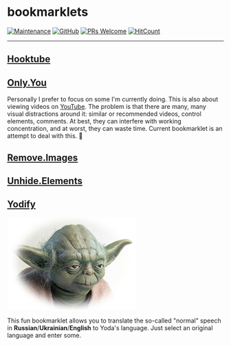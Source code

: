 # bookmarklets

[![Maintenance](https://img.shields.io/maintenance/yes/2021.svg?style=flat-square)]()
[![GitHub](https://img.shields.io/github/license/mashape/apistatus.svg?style=flat-square)](license.md)
[![PRs Welcome](https://img.shields.io/badge/PRs-welcome-blue.svg)]()
[![HitCount](https://hits.dwyl.com/zhibirc/bookmarklets.svg)](https://hits.dwyl.com/zhibirc/bookmarklets)

---

## [Hooktube](./hooktube)

## [Only.You](./only.you)

Personally I prefer to focus on some I'm currently doing. This is also about viewing videos on [YouTube](https://www.youtube.com/). 
The problem is that there are many, many visual distractions around it: similar or recommended videos, control elements, comments. 
At best, they can interfere with working concentration, and at worst, they can waste time. Current bookmarklet is an attempt to deal with this. :dart:

## [Remove.Images](./remove.images)

## [Unhide.Elements](./unhide.elements)

## [Yodify](./yodify)

![Yoda himself](assets/images/yoda.png)

This fun bookmarklet allows you to translate the so-called "normal" speech in **Russian**/**Ukrainian**/**English** to Yoda's language. 
Just select an original language and enter some.
